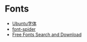 # Fonts
* [Ubuntu字体](http://wiki.ubuntu.org.cn/%E5%AD%97%E4%BD%93)
* [font-spider](https://github.com/aui/font-spider)
* [Free Fonts Search and Download](https://www.free-fonts.com/)
